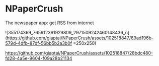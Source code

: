# NPaperCrush
The newspaper app: get RSS from internet

![355174369_765912391929809_2971509242460148436_n](https://github.com/giaptai/NPaperCrush/assets/102518847/69ad196b-579d-4dfb-87df-56bb5b2a3b0f =250x250)

https://github.com/giaptai/NPaperCrush/assets/102518847/28bdc480-fd28-4a5e-9604-f09a28b21134

